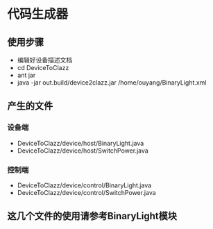# 代码生成器

## 使用步骤

* 编辑好设备描述文档
* cd DeviceToClazz
* ant jar
* java -jar out.build/device2clazz.jar /home/ouyang/BinaryLight.xml

## 产生的文件

### 设备端
* DeviceToClazz/device/host/BinaryLight.java
* DeviceToClazz/device/host/SwitchPower.java


### 控制端
* DeviceToClazz/device/control/BinaryLight.java
* DeviceToClazz/device/control/SwitchPower.java

## 这几个文件的使用请参考BinaryLight模块
